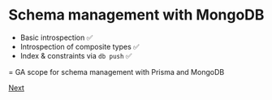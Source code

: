 # Schema management with MongoDB


-  Basic introspection ✅
-  Introspection of composite types ✅
-  Index & constraints via `db push` ✅

= GA scope for schema management with Prisma and MongoDB

[Next](./02-what-is.md)
